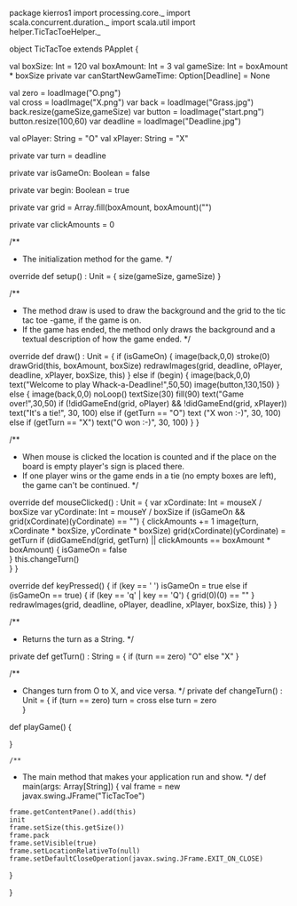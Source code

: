 package kierros1
import processing.core._
import scala.concurrent.duration._
import scala.util
import helper.TicTacToeHelper._

object TicTacToe extends PApplet  {
  

  
  val boxSize: Int = 120
  val boxAmount: Int = 3
  val gameSize: Int = boxAmount * boxSize
  private var canStartNewGameTime: Option[Deadline] = None
  
  val zero = loadImage("O.png")  
  val cross = loadImage("X.png")
  var back = loadImage("Grass.jpg")
  back.resize(gameSize,gameSize)
  var button = loadImage("start.png")
  button.resize(100,60)
  var deadline = loadImage("Deadline.jpg")
  
  
  val oPlayer: String = "O"
  val xPlayer: String = "X" 
  
  
  private var turn = deadline
  
  private var isGameOn: Boolean = false
  
  private var begin: Boolean = true
  
  private var grid = Array.fill(boxAmount, boxAmount)("")
  
  private var clickAmounts = 0
  
  
  /**
   * The initialization method for the game.
   */
  
  override def setup() : Unit = { 
    size(gameSize, gameSize) 
  }
 
  

  
  /** 
   *  The method draw is used to draw the background and the grid to the tic tac toe -game, if the game is on.
   *  If the game has ended, the method only draws the background and a textual description of how the game ended.
   */

  override def draw() : Unit = {
    if (isGameOn) {
      image(back,0,0)
      stroke(0)
      drawGrid(this, boxAmount, boxSize)
      redrawImages(grid, deadline, oPlayer, deadline, xPlayer, boxSize, this)
    } else if (begin) {
      image(back,0,0)
      text("Welcome to play Whack-a-Deadline!",50,50)
      image(button,130,150)
    } else {
        image(back,0,0)
        noLoop()
        textSize(30)
        fill(90)
        text("Game over!",30,50)
         if  (!didGameEnd(grid, oPlayer) && !didGameEnd(grid, xPlayer))  text("It's a tie!", 30, 100)
         else if (getTurn == "O")  text ("X won :-)", 30, 100)
         else if (getTurn == "X")  text("O won :-)", 30, 100)
      }
  }

  
  
  /**
   * When mouse is clicked the location is counted and if the place on the board is empty player's sign is placed there.
   * If one player wins or the game ends in a tie (no empty boxes are left), the game can't be continued. 
   */
         
  override def mouseClicked() : Unit = {
    var xCordinate: Int = mouseX / boxSize
    var yCordinate: Int = mouseY / boxSize
    if (isGameOn && grid(xCordinate)(yCordinate) == "") {
      clickAmounts += 1
      image(turn, xCordinate * boxSize, yCordinate * boxSize)
      grid(xCordinate)(yCordinate) = getTurn 
        if (didGameEnd(grid, getTurn) || clickAmounts == boxAmount * boxAmount) {
        isGameOn = false    
        }
      this.changeTurn()  
    }
  }
 

  
  override def keyPressed() {
    if (key == ' ') isGameOn = true
    else if (isGameOn == true) {
      if (key == 'q' | key == 'Q') {
        grid(0)(0) == ""
      }
      redrawImages(grid, deadline, oPlayer, deadline, xPlayer, boxSize, this)
    } 
  }
  
  

  /**
   * Returns the turn as a String.
   */
  
  private def getTurn() : String = { 
    if (turn == zero)
      "O"
    else "X" 
  }

  

  /**
   * Changes turn from O to X, and vice versa.
   */
  private def changeTurn() : Unit = { 
    if (turn == zero)
      turn = cross
    else
      turn = zero  
  }
  
  def playGame() {
    
  }
  
  
    /**
   * The main method that makes your application run and show.
   */
  def main(args: Array[String]) {
    val frame = new javax.swing.JFrame("TicTacToe")

    frame.getContentPane().add(this)
    init
    frame.setSize(this.getSize())
    frame.pack
    frame.setVisible(true)
    frame.setLocationRelativeTo(null)
    frame.setDefaultCloseOperation(javax.swing.JFrame.EXIT_ON_CLOSE)
  }
  
  
  
  
}
